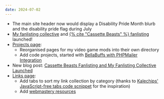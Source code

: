 ```yaml
---
date: 2024-07-02
---
```


* The main site header now would display a Disability Pride Month blurb and the disability pride flag during July
* [My fanlisting collective](https://fan.leilukin.com) and [{% cite "Cassette Beasts" %} fanlisting](https://fan.leilukin.com/cassettebeasts) launched!
* [Projects page](/projects):
    * Reorganised pages for my video game mods into their own directory
    * Add code projects, started with [BellaBuffs with PHPMailer Integration](/projects/code/bellabuffs-phpmailer)
* New blog post: [Cassette Beasts Fanlisting and My Fanlisting Collective Launched](/blog/posts/2024-07-02-fanlisting-collective-launch)
* [Links page](/links):
    * Add tabs to sort my link collection by category (thanks to [Kalechips' JavaScript-free tabs code scnippet](https://kalechips.net/projects/snippets/tabs) for the inspiration)
    * Add [webmastery resources](/links/#webmastery)